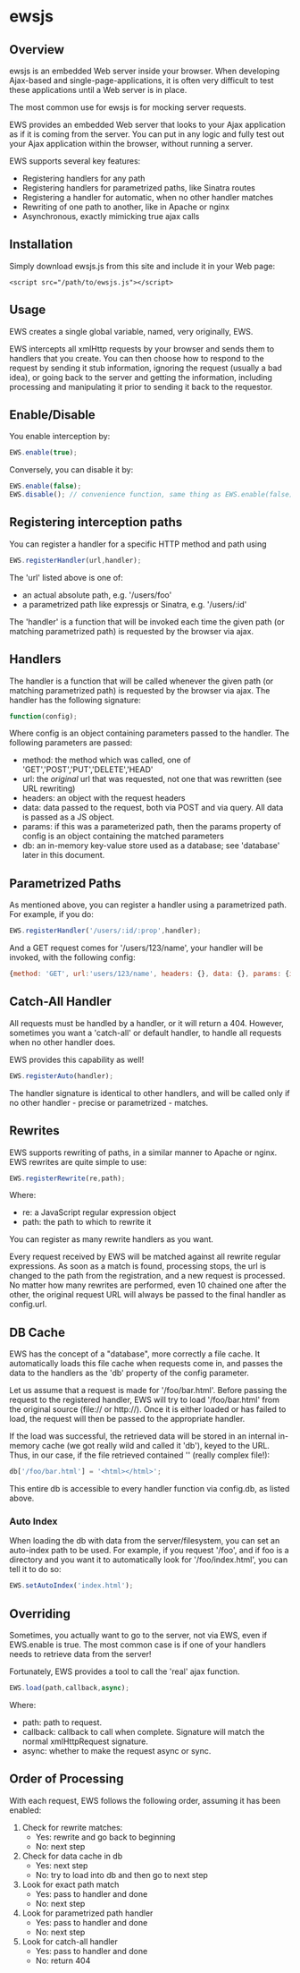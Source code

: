 ewsjs
=====
Overview
--------
ewsjs is an embedded Web server inside your browser. When developing Ajax-based and single-page-applications, it is often very difficult to test these applications until a Web server is in place.

The most common use for ewsjs is for mocking server requests.

EWS provides an embedded Web server that looks to your Ajax application as if it is coming from the server. You can put in any logic and fully test out your Ajax application within the browser, without running a server.

EWS supports several key features:

* Registering handlers for any path
* Registering handlers for parametrized paths, like Sinatra routes
* Registering a handler for automatic, when no other handler matches
* Rewriting of one path to another, like in Apache or nginx
* Asynchronous, exactly mimicking true ajax calls

Installation
------------
Simply download ewsjs.js from this site and include it in your Web page:

````html5
<script src="/path/to/ewsjs.js"></script>
````

Usage
-----
EWS creates a single global variable, named, very originally, EWS. 

EWS intercepts all xmlHttp requests by your browser and sends them to handlers that you create. You can then choose how to respond to the request by sending it stub information, ignoring the request (usually a bad idea), or going back to the server and getting the information, including processing and manipulating it prior to sending it back to the requestor.

## Enable/Disable

You enable interception by:

````JavaScript
EWS.enable(true);
````

Conversely, you can disable it by:

````JavaScript
EWS.enable(false);
EWS.disable(); // convenience function, same thing as EWS.enable(false);
````

## Registering interception paths

You can register a handler for a specific HTTP method and path using

````JavaScript
EWS.registerHandler(url,handler);
````

The 'url' listed above is one of:

* an actual absolute path, e.g. '/users/foo'
* a parametrized path like expressjs or Sinatra, e.g. '/users/:id'

The 'handler' is a function that will be invoked each time the given path (or matching parametrized path) is requested by the browser via ajax.

## Handlers
The handler is a function that will be called whenever the given path (or matching parametrized path) is requested by the browser via ajax. The handler has the following signature:

````JavaScript
function(config);
````

Where config is an object containing parameters passed to the handler. The following parameters are passed:

* method: the method which was called, one of 'GET','POST','PUT','DELETE','HEAD'
* url: the *original* url that was requested, not one that was rewritten (see URL rewriting)
* headers: an object with the request headers
* data: data passed to the request, both via POST and via query. All data is passed as a JS object.
* params: if this was a parameterized path, then the params property of config is an object containing the matched parameters
* db: an in-memory key-value store used as a database; see 'database' later in this document.

## Parametrized Paths
As mentioned above, you can register a handler using a parametrized path. For example, if you do:

````JavaScript
EWS.registerHandler('/users/:id/:prop',handler);
````

And a GET request comes for '/users/123/name', your handler will be invoked, with the following config:

````JavaScript
{method: 'GET', url:'users/123/name', headers: {}, data: {}, params: {id:'123',prop:'name'}}
````

## Catch-All Handler
All requests must be handled by a handler, or it will return a 404. However, sometimes you want a 'catch-all' or default handler, to handle all requests when no other handler does. 

EWS provides this capability as well! 

````JavaScript
EWS.registerAuto(handler);
````

The handler signature is identical to other handlers, and will be called only if no other handler - precise or parametrized - matches.

## Rewrites
EWS supports rewriting of paths, in a similar manner to Apache or nginx. EWS rewrites are quite simple to use:

````JavaScript
EWS.registerRewrite(re,path);
````

Where:

* re: a JavaScript regular expression object
* path: the path to which to rewrite it

You can register as many rewrite handlers as you want.

Every request received by EWS will be matched against all rewrite regular expressions. As soon as a match is found, processing stops, the url is changed to the path from the registration, and a new request is processed. No matter how many rewrites are performed, even 10 chained one after the other, the original request URL will always be passed to the final handler as config.url.

## DB Cache
EWS has the concept of a "database", more correctly a file cache. It automatically loads this file cache when requests come in, and passes the data to the handlers as the 'db' property of the config parameter.

Let us assume that a request is made for '/foo/bar.html'. Before passing the request to the registered handler, EWS will try to load '/foo/bar.html' from the original source (file:// or http://). Once it is either loaded or has failed to load, the request will then be passed to the appropriate handler.

If the load was successful, the retrieved data will be stored in an internal in-memory cache (we got really wild and called it 'db'), keyed to the URL. Thus, in our case, if the file retrieved contained '<html></html>' (really complex file!):

````JavaScript
db['/foo/bar.html'] = '<html></html>';
````

This entire db is accessible to every handler function via config.db, as listed above.

### Auto Index
When loading the db with data from the server/filesystem, you can set an auto-index path to be used. For example, if you request '/foo', and if foo is a directory and you want it to automatically look for '/foo/index.html', you can tell it to do so:

````JavaScript
EWS.setAutoIndex('index.html');
````

## Overriding
Sometimes, you actually want to go to the server, not via EWS, even if EWS.enable is true. The most common case is if one of your handlers needs to retrieve data from the server!

Fortunately, EWS provides a tool to call the 'real' ajax function.

````JavaScript
EWS.load(path,callback,async);
````

Where:

* path: path to request. 
* callback: callback to call when complete. Signature will match the normal xmlHttpRequest signature.
* async: whether to make the request async or sync. 


## Order of Processing
With each request, EWS follows the following order, assuming it has been enabled:

1. Check for rewrite matches:
	* Yes: rewrite and go back to beginning
	* No: next step
2. Check for data cache in db
	* Yes: next step
	* No: try to load into db and then go to next step
3. Look for exact path match
	* Yes: pass to handler and done
	* No: next step
4. Look for parametrized path handler
	* Yes: pass to handler and done
	* No: next step
5. Look for catch-all handler
	* Yes: pass to handler and done
	* No: return 404
